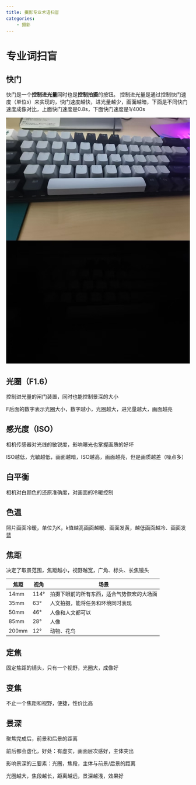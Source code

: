 ```yaml
---
title: 摄影专业术语扫盲
categories:
    - 摄影
---
```





# 专业词扫盲

## 快门

快门是一个**控制进光量**同时也是**控制拍摄**的按钮。
控制进光量是通过控制快门速度（单位s）来实现的，快门速度越快，进光量越少，画面越暗，下面是不同快门速度成像对比，上面快门速度是0.8s，下面快门速度是1/400s

![img](./images/快门速度对比.jpg)

## 光圈（F1.6）

控制进光量的闸门装置，同时也能控制景深的大小


F后面的数字表示光圈大小，数字越小，光圈越大，进光量越大，画面越亮

## 感光度（ISO）

相机传感器对光线的敏锐度，影响曝光也掌握画质的好坏

ISO越低，光敏越低，画面越暗，ISO越高，画面越亮，但是画质越差（噪点多）



## 白平衡

相机对白颜色的还原准确度，对画面的冷暖控制


## 色温

照片画面冷暖，单位为K，k值越高画面越暖、画面发黄，越低画面越冷、画面发蓝


## 焦距

决定了取景范围，焦距越小，视野越宽，广角、标头、长焦镜头

| 焦距  | 视角  | 场景                                       |
| ----- | ----- | ------------------------------------------ |
| 14mm  | 114° | 拍摄下眼前的所有东西，适合气势恢宏的大场面 |
| 35mm  | 63°  | 人文拍摄，能将任务和环境同时表现           |
| 50mm  | 46°  | 人像和人文都可以                           |
| 85mm  | 28°  | 人像                                       |
| 200mm | 12°  | 动物、花鸟                                 |



## 定焦

固定焦距的镜头，只有一个视野，光圈大，成像好


## 变焦

不止一个焦距和视野，便捷，性价比高


## 景深

聚焦完成后，前景和后景的距离

前后都会虚化，好处：有虚实，画面层次感好，主体突出

影响景深的三要素：光圈，焦段，主体与前景/后景的距离

光圈越大，焦段越长，距离越远，景深越浅，效果好
